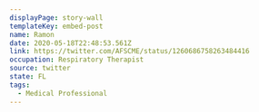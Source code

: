 ```yaml
---
displayPage: story-wall
templateKey: embed-post
name: Ramon
date: 2020-05-18T22:48:53.561Z
link: https://twitter.com/AFSCME/status/1260686758263484416
occupation: Respiratory Therapist
source: twitter
state: FL
tags:
  - Medical Professional
---
```

